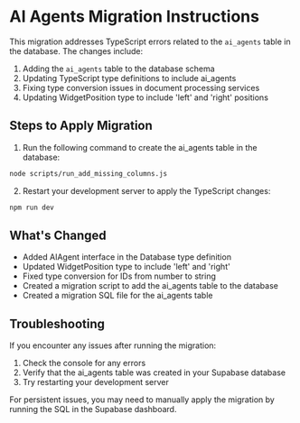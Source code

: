 
# AI Agents Migration Instructions

This migration addresses TypeScript errors related to the `ai_agents` table in the database. The changes include:

1. Adding the `ai_agents` table to the database schema
2. Updating TypeScript type definitions to include ai_agents
3. Fixing type conversion issues in document processing services
4. Updating WidgetPosition type to include 'left' and 'right' positions

## Steps to Apply Migration

1. Run the following command to create the ai_agents table in the database:

```bash
node scripts/run_add_missing_columns.js
```

2. Restart your development server to apply the TypeScript changes:

```bash
npm run dev
```

## What's Changed

- Added AIAgent interface in the Database type definition
- Updated WidgetPosition type to include 'left' and 'right'
- Fixed type conversion for IDs from number to string
- Created a migration script to add the ai_agents table to the database
- Created a migration SQL file for the ai_agents table

## Troubleshooting

If you encounter any issues after running the migration:

1. Check the console for any errors
2. Verify that the ai_agents table was created in your Supabase database
3. Try restarting your development server

For persistent issues, you may need to manually apply the migration by running the SQL in the Supabase dashboard.
